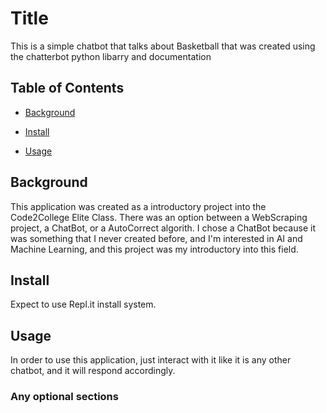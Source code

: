 # Title

This is a simple chatbot that talks about Basketball that was created using the chatterbot python libarry and documentation

## Table of Contents

- [Background](#background)

- [Install](#install)

- [Usage](#usage)

## Background

This application was created as a introductory project into the Code2College Elite Class. There was an option between a WebScraping project, a ChatBot, or a AutoCorrect algorith. I chose a ChatBot because it was something that I never created before, and I'm interested in AI and Machine Learning, and this project was my introductory into this field. 

## Install

Expect to use Repl.it install system.

## Usage

In order to use this application, just interact with it like it is any other chatbot, and it will respond accordingly.

### Any optional sections